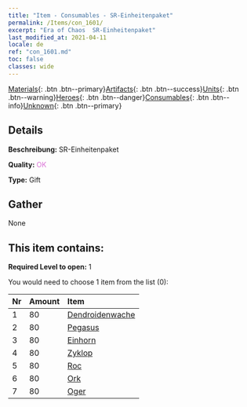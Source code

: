 ```yaml
---
title: "Item - Consumables - SR-Einheitenpaket"
permalink: /Items/con_1601/
excerpt: "Era of Chaos  SR-Einheitenpaket"
last_modified_at: 2021-04-11
locale: de
ref: "con_1601.md"
toc: false
classes: wide
---
```

 [Materials](/de/Items/){: .btn .btn--primary}[Artifacts](/de/Items/Artifacts/){: .btn .btn--success}[Units](/de/Items/Units/){: .btn .btn--warning}[Heroes](/de/Items/Heroes/){: .btn .btn--danger}[Consumables](/de/Items/Consumables/){: .btn .btn--info}[Unknown](/de/Items/Unknown/){: .btn .btn--primary}

## Details
 **Beschreibung:** SR-Einheitenpaket

 **Quality:** <span style="color: #DA70D6">OK</span>

 **Type:** Gift

## Gather

  None

## This item contains:

 **Required Level to open:** 1

 You would need to choose 1 item from the list (0):

  | Nr | Amount |     Item    |
  |:---|:-------|:------------|
  | 1 | 80 | [Dendroidenwache](/de/Items/unt_203/) | 
  | 2 | 80 | [Pegasus](/de/Items/unt_202/) | 
  | 3 | 80 | [Einhorn](/de/Items/unt_204/) | 
  | 4 | 80 | [Zyklop](/de/Items/unt_222/) | 
  | 5 | 80 | [Roc](/de/Items/unt_221/) | 
  | 6 | 80 | [Ork](/de/Items/unt_219/) | 
  | 7 | 80 | [Oger](/de/Items/unt_220/) | 
